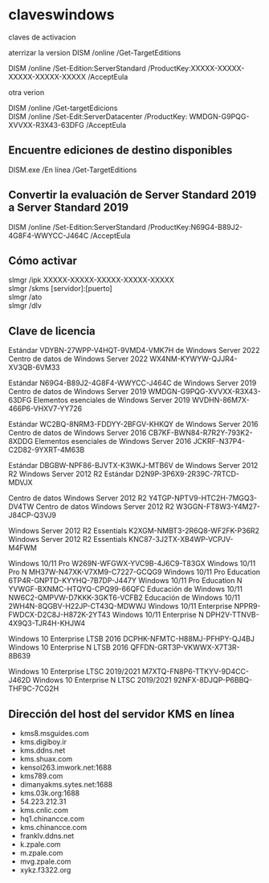 # claveswindows
claves de activacion 


aterrizar la version 
DISM /online /Get-TargetEditions   <br>

DISM /online /Set-Edition:ServerStandard /ProductKey:XXXXX-XXXXX-XXXXX-XXXXX-XXXXX /AcceptEula


otra verion

DISM /online /Get-targetEdicions <br>
DISM /online /Set-Edit:ServerDatacenter /ProductKey: WMDGN-G9PQG-XVVXX-R3X43-63DFG /AcceptEula

## Encuentre ediciones de destino disponibles
DISM.exe /En línea /Get-TargetEditions

## Convertir la evaluación de Server Standard 2019 a Server Standard 2019
DISM /online /Set-Edition:ServerStandard /ProductKey:N69G4-B89J2-4G8F4-WWYCC-J464C /AcceptEula

## Cómo activar 
slmgr /ipk XXXXX-XXXXX-XXXXX-XXXXX-XXXXX
<br>
slmgr /skms [servidor]:[puerto]
<br>
slmgr /ato
<br>
slmgr /dlv

## Clave de licencia
Estándar VDYBN-27WPP-V4HQT-9VMD4-VMK7H de Windows Server 2022 <br>
Centro de datos de Windows Server 2022 WX4NM-KYWYW-QJJR4-XV3QB-6VM33 <br>

Estándar N69G4-B89J2-4G8F4-WWYCC-J464C de Windows Server 2019
Centro de datos de Windows Server 2019 WMDGN-G9PQG-XVVXX-R3X43-63DFG
Elementos esenciales de Windows Server 2019 WVDHN-86M7X-466P6-VHXV7-YY726

Estándar WC2BQ-8NRM3-FDDYY-2BFGV-KHKQY de Windows Server 2016
Centro de datos de Windows Server 2016 CB7KF-BWN84-R7R2Y-793K2-8XDDG
Elementos esenciales de Windows Server 2016 JCKRF-N37P4-C2D82-9YXRT-4M63B

Estándar DBGBW-NPF86-BJVTX-K3WKJ-MTB6V de Windows Server 2012 R2
Windows Server 2012 R2 Estándar D2N9P-3P6X9-2R39C-7RTCD-MDVJX

Centro de datos Windows Server 2012 R2 Y4TGP-NPTV9-HTC2H-7MGQ3-DV4TW
Centro de datos Windows Server 2012 R2 W3GGN-FT8W3-Y4M27-J84CP-Q3VJ9

Windows Server 2012 R2 Essentials K2XGM-NMBT3-2R6Q8-WF2FK-P36R2
Windows Server 2012 R2 Essentials KNC87-3J2TX-XB4WP-VCPJV-M4FWM

Windows 10/11 Pro W269N-WFGWX-YVC9B-4J6C9-T83GX
Windows 10/11 Pro N MH37W-N47XK-V7XM9-C7227-GCQG9
Windows 10/11 Pro Education 6TP4R-GNPTD-KYYHQ-7B7DP-J447Y
Windows 10/11 Pro Education N YVWGF-BXNMC-HTQYQ-CPQ99-66QFC
Educación de Windows 10/11 NW6C2-QMPVW-D7KKK-3GKT6-VCFB2
Educación de Windows 10/11 2WH4N-8QGBV-H22JP-CT43Q-MDWWJ
Windows 10/11 Enterprise NPPR9-FWDCX-D2C8J-H872K-2YT43
Windows 10/11 Enterprise N DPH2V-TTNVB-4X9Q3-TJR4H-KHJW4

Windows 10 Enterprise LTSB 2016 DCPHK-NFMTC-H88MJ-PFHPY-QJ4BJ
Windows 10 Enterprise N LTSB 2016 QFFDN-GRT3P-VKWWX-X7T3R-8B639

Windows 10 Enterprise LTSC 2019/2021 M7XTQ-FN8P6-TTKYV-9D4CC-J462D
Windows 10 Enterprise N LTSC 2019/2021 92NFX-8DJQP-P6BBQ-THF9C-7CG2H

## Dirección del host del servidor KMS en línea
* kms8.msguides.com
* kms.digiboy.ir
* kms.ddns.net
* kms.shuax.com
* kensol263.imwork.net:1688
* kms789.com
* dimanyakms.sytes.net:1688
* kms.03k.org:1688
* 54.223.212.31
* kms.cnlic.com
* hq1.chinancce.com
* kms.chinancce.com
* franklv.ddns.net
* k.zpale.com
* m.zpale.com
* mvg.zpale.com
* xykz.f3322.org
